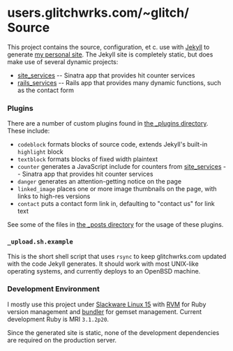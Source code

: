 # users.glitchwrks.com/~glitch/ Source

This project contains the source, configuration, et c. use with [Jekyll](https://jekyllrb.com/) to generate [my personal site](http://user.glitchwrks.com/~glitch/). The Jekyll site is completely static, but does make use of several dynamic projects:

* [site_services](https://github.com/chapmajs/site_services) -- Sinatra app that provides hit counter services
* [rails_services](https://github.com/glitchwrks/rails_services) -- Rails app that provides many dynamic functions, such as the contact form

### Plugins

There are a number of custom plugins found in [the _plugins directory](https://github.com/chapmajs/personal_site/tree/master/_plugins). These include:

* `codeblock` formats blocks of source code, extends Jekyll's built-in `highlight` block
* `textblock` formats blocks of fixed width plaintext
* `counter` generates a JavaScript include for counters from [site_services](https://github.com/chapmajs/site_services) -- Sinatra app that provides hit counter services
* `danger` generates an attention-getting notice on the page
* `linked_image` places one or more image thumbnails on the page, with links to high-res versions
* `contact` puts a contact form link in, defaulting to "contact us" for link text

See some of the files in [the _posts directory](https://github.com/chapmajs/personal_site/tree/master/_posts) for the usage of these plugins.

### `_upload.sh.example`

This is the short shell script that uses `rsync` to keep glitchwrks.com updated with the code Jekyll generates. It should work with most UNIX-like operating systems, and currently deploys to an OpenBSD machine.

### Development Environment

I mostly use this project under [Slackware Linux 15](http://www.slackware.com) with [RVM](https://rvm.io) for Ruby version management and [bundler](https://bundler.io) for gemset management. Current development Ruby is MRI `3.1.2p20`.

Since the generated site is static, none of the development dependencies are required on the production server.
